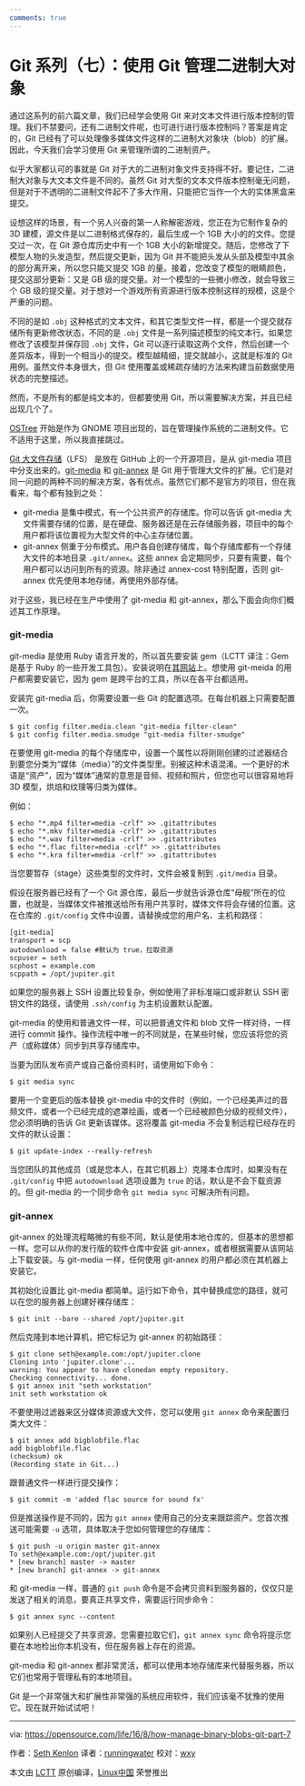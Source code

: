 ```yaml
---
comments: true
---
```


Git 系列（七）：使用 Git 管理二进制大对象
=====================

通过这系列的前六篇文章，我们已经学会使用 Git 来对文本文件进行版本控制的管理。我们不禁要问，还有二进制文件呢，也可进行进行版本控制吗？答案是肯定的，Git 已经有了可以处理像多媒体文件这样的二进制大对象块（blob）的扩展。因此，今天我们会学习使用 Git 来管理所谓的二进制资产。

似乎大家都认可的事就是 Git 对于大的二进制对象文件支持得不好。要记住，二进制大对象与大文本文件是不同的。虽然 Git 对大型的文本文件版本控制毫无问题，但是对于不透明的二进制文件起不了多大作用，只能把它当作一个大的实体黑盒来提交。

设想这样的场景，有一个另人兴奋的第一人称解密游戏，您正在为它制作复杂的 3D 建模，源文件是以二进制格式保存的，最后生成一个 1GB 大小的的文件。您提交过一次，在 Git 源仓库历史中有一个 1GB 大小的新增提交。随后，您修改了下模型人物的头发造型，然后提交更新，因为 Git 并不能把头发从头部及模型中其余的部分离开来，所以您只能又提交 1GB 的量。接着，您改变了模型的眼睛颜色，提交这部分更新：又是 GB 级的提交量。对一个模型的一些微小修改，就会导致三个 GB 级的提交量。对于想对一个游戏所有资源进行版本控制这样的规模，这是个严重的问题。

不同的是如 `.obj` 这种格式的文本文件，和其它类型文件一样，都是一个提交就存储所有更新修改状态，不同的是 `.obj` 文件是一系列描述模型的纯文本行。如果您修改了该模型并保存回 `.obj` 文件，Git 可以逐行读取这两个文件，然后创建一个差异版本，得到一个相当小的提交。模型越精细，提交就越小，这就是标准的 Git 用例。虽然文件本身很大，但 Git 使用覆盖或稀疏存储的方法来构建当前数据使用状态的完整描述。

然而，不是所有的都是纯文本的，但都要使用 Git，所以需要解决方案，并且已经出现几个了。

[OSTree](https://ostree.readthedocs.io/en/latest/) 开始是作为 GNOME 项目出现的，旨在管理操作系统的二进制文件。它不适用于这里，所以我直接跳过。

[Git 大文件存储](https://git-lfs.github.com/)（LFS） 是放在 GitHub 上的一个开源项目，是从 git-media 项目中分支出来的。[git-media](https://github.com/alebedev/git-media) 和 [git-annex](https://git-annex.branchable.com/walkthrough/) 是 Git 用于管理大文件的扩展。它们是对同一问题的两种不同的解决方案，各有优点。虽然它们都不是官方的项目，但在我看来，每个都有独到之处：

*  git-media 是集中模式，有一个公共资产的存储库。你可以告诉 git-media 大文件需要存储的位置，是在硬盘、服务器还是在云存储服务器，项目中的每个用户都将该位置视为大型文件的中心主存储位置。
*  git-annex 侧重于分布模式。用户各自创建存储库，每个存储库都有一个存储大文件的本地目录 `.git/annex`。这些 annex 会定期同步，只要有需要，每个用户都可以访问到所有的资源。除非通过 annex-cost 特别配置，否则 git-annex 优先使用本地存储，再使用外部存储。

对于这些，我已经在生产中使用了 git-media 和 git-annex，那么下面会向你们概述其工作原理。	

### git-media

git-media 是使用 Ruby 语言开发的，所以首先要安装 gem（LCTT 译注：Gem 是基于 Ruby 的一些开发工具包）。安装说明在[其网站](https://github.com/alebedev/git-media)上。想使用 git-meida 的用户都需要安装它，因为 gem 是跨平台的工具，所以在各平台都适用。

安装完 git-media 后，你需要设置一些 Git 的配置选项。在每台机器上只需要配置一次。

```
$ git config filter.media.clean "git-media filter-clean"
$ git config filter.media.smudge "git-media filter-smudge"
```

在要使用 git-media 的每个存储库中，设置一个属性以将刚刚创建的过滤器结合到要您分类为“媒体（media）”的文件类型里。别被这种术语混淆。一个更好的术语是“资产”，因为“媒体”通常的意思是音频、视频和照片，但您也可以很容易地将 3D 模型，烘焙和纹理等归类为媒体。

例如：

```
$ echo "*.mp4 filter=media -crlf" >> .gitattributes
$ echo "*.mkv filter=media -crlf" >> .gitattributes
$ echo "*.wav filter=media -crlf" >> .gitattributes
$ echo "*.flac filter=media -crlf" >> .gitattributes
$ echo "*.kra filter=media -crlf" >> .gitattributes
```

当您要暂存（stage）这些类型的文件时，文件会被复制到 `.git/media` 目录。

假设在服务器已经有了一个 Git 源仓库，最后一步就告诉源仓库“母舰”所在的位置，也就是，当媒体文件被推送给所有用户共享时，媒体文件将会存储的位置。这在仓库的 `.git/config` 文件中设置，请替换成您的用户名、主机和路径：

```
[git-media]
transport = scp
autodownload = false #默认为 true，拉取资源
scpuser = seth
scphost = example.com
scppath = /opt/jupiter.git
```

如果您的服务器上 SSH 设置比较复杂，例如使用了非标准端口或非默认 SSH 密钥文件的路径，请使用 `.ssh/config` 为主机设置默认配置。

git-media 的使用和普通文件一样，可以把普通文件和 blob 文件一样对待，一样进行 commit 操作。操作流程中唯一的不同就是，在某些时候，您应该将您的资产（或称媒体）同步到共享存储库中。

当要为团队发布资产或自己备份资料时，请使用如下命令：

```
$ git media sync
```

要用一个变更后的版本替换 git-media 中的文件时（例如，一个已经美声过的音频文件，或者一个已经完成的遮罩绘画，或者一个已经被颜色分级的视频文件），您必须明确的告诉 Git 更新该媒体。这将覆盖 git-media 不会复制远程已经存在的文件的默认设置：

```
$ git update-index --really-refresh
```

当您团队的其他成员（或是您本人，在其它机器上）克隆本仓库时，如果没有在 `.git/config` 中把 `autodownload` 选项设置为 `true` 的话，默认是不会下载资源的。但 git-media 的一个同步命令 `git media sync` 可解决所有问题。

### git-annex

git-annex 的处理流程略微的有些不同，默认是使用本地仓库的，但基本的思想都一样。您可以从你的发行版的软件仓库中安装 git-annex，或者根据需要从该网站上下载安装。与 git-media 一样，任何使用 git-annex 的用户都必须在其机器上安装它。

其初始化设置比 git-media 都简单。运行如下命令，其中替换成您的路径，就可以在您的服务器上创建好裸存储库：

```
$ git init --bare --shared /opt/jupiter.git
```

然后克隆到本地计算机，把它标记为 git-annex 的初始路径：

```
$ git clone seth@example.com:/opt/jupiter.clone
Cloning into 'jupiter.clone'... 
warning: You appear to have clonedan empty repository. 
Checking connectivity... done.
$ git annex init "seth workstation" 
init seth workstation ok
```

不要使用过滤器来区分媒体资源或大文件，您可以使用 `git annex` 命令来配置归类大文件：

```
$ git annex add bigblobfile.flac
add bigblobfile.flac
(checksum) ok
(Recording state in Git...)
```

跟普通文件一样进行提交操作：

```
$ git commit -m 'added flac source for sound fx'
```

但是推送操作是不同的，因为 `git annex` 使用自己的分支来跟踪资产。您首次推送可能需要 `-u` 选项，具体取决于您如何管理您的存储库：

```
$ git push -u origin master git-annex
To seth@example.com:/opt/jupiter.git
* [new branch] master -> master
* [new branch] git-annex -> git-annex
```

和 git-media 一样，普通的 `git push` 命令是不会拷贝资料到服务器的，仅仅只是发送了相关的消息，要真正共享文件，需要运行同步命令：

```
$ git annex sync --content
```

如果别人已经提交了共享资源，您需要拉取它们，`git annex sync` 命令将提示您要在本地检出你本机没有，但在服务器上存在的资源。

git-media 和 git-annex 都非常灵活，都可以使用本地存储库来代替服务器，所以它们也常用于管理私有的本地项目。

Git 是一个非常强大和扩展性非常强的系统应用软件，我们应该毫不犹豫的使用它。现在就开始试试吧！

--------------------------------------------------------------------------------

via: https://opensource.com/life/16/8/how-manage-binary-blobs-git-part-7

作者：[Seth Kenlon](https://opensource.com/users/seth )
译者：[runningwater](https://github.com/runningwater)
校对：[wxy](https://github.com/wxy)

本文由 [LCTT](https://github.com/LCTT/TranslateProject) 原创编译，[Linux中国](https://linux.cn/) 荣誉推出

